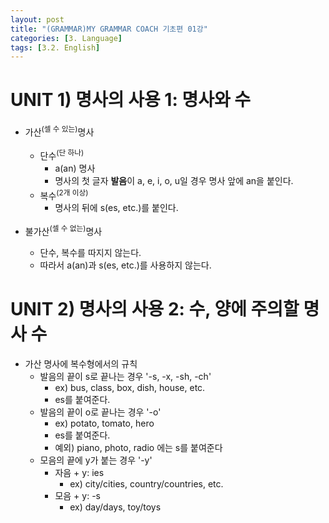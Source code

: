 ```yaml
---
layout: post
title: "(GRAMMAR)MY GRAMMAR COACH 기초편 01강"
categories: [3. Language]
tags: [3.2. English]
---
```


# UNIT 1) 명사의 사용 1: 명사와 수

* 가산<sup>(셀 수 있는)</sup>명사
    * 단수<sup>(단 하나)</sup>
        * a(an) 명사
        * 명사의 첫 글자 **발음**이 a, e, i, o, u일 경우 명사 앞에 an을 붙인다.
    * 복수<sup>(2개 이상)</sup>
        * 명사의 뒤에 s(es, etc.)를 붙인다.

* 불가산<sup>(셀 수 없는)</sup>명사
    * 단수, 복수를 따지지 않는다.
    * 따라서 a(an)과 s(es, etc.)를 사용하지 않는다.

# UNIT 2) 명사의 사용 2: 수, 양에 주의할 명사 수

* 가산 명사에 복수형에서의 규칙
    * 발음의 끝이 s로 끝나는 경우 '-s, -x, -sh, -ch'
        * ex) bus, class, box, dish, house, etc.
        * es를 붙여준다.
    * 발음의 끝이 o로 끝나는 경우 '-o'
        * ex) potato, tomato, hero
        * es를 붙여준다.
        * 예외) piano, photo, radio 에는 s를 붙여준다
    * 모음의 끝에 y가 붙는 경우 '-y'
        * 자음 + y: ies
            * ex) city/cities, country/countries, etc.
        * 모음 + y: -s
            * ex) day/days, toy/toys